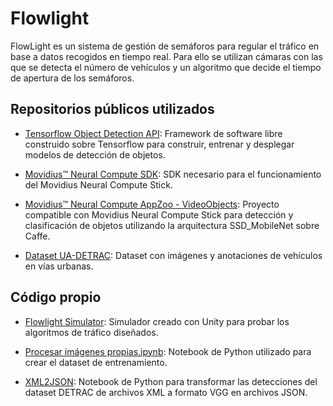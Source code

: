 # Flowlight

FlowLight es un sistema de gestión de semáforos para regular el tráfico en base a datos recogidos en tiempo real. Para ello se utilizan cámaras con las que se detecta el número de vehículos y un algoritmo que decide el tiempo de apertura de los semáforos.

## Repositorios públicos utilizados

* [Tensorflow Object Detection API](https://github.com/tensorflow/models/tree/master/research/object_detection): Framework de software libre construido sobre Tensorflow para construir, entrenar y desplegar modelos de detección de objetos.

* [Movidius™ Neural Compute SDK](https://github.com/movidius/ncsdk): SDK necesario para el funcionamiento del Movidius Neural Compute Stick.

* [Movidius™ Neural Compute AppZoo - VideoObjects](https://github.com/movidius/ncappzoo/tree/master/apps/video_objects): Proyecto compatible con Movidius Neural Compute Stick para detección y clasificación de objetos utilizando la arquitectura SSD_MobileNet sobre Caffe.

* [Dataset UA-DETRAC](http://detrac-db.rit.albany.edu/): Dataset con imágenes y anotaciones de vehículos en vías urbanas.

## Código propio
* [Flowlight Simulator](https://github.com/parope23/Flowlight/tree/master/FlowLight%20simulator): Simulador creado con Unity para probar los algoritmos de tráfico diseñados.

* [Procesar imágenes propias.ipynb](https://github.com/parope23/Flowlight/blob/master/Procesar%20im%C3%A1genes%20propias.ipynb): Notebook de Python utilizado para crear el dataset de entrenamiento.

* [XML2JSON](https://github.com/parope23/Flowlight/blob/master/XML2JSON.ipynb): Notebook de Python para transformar las detecciones del dataset DETRAC de archivos XML a formato VGG en archivos JSON.
